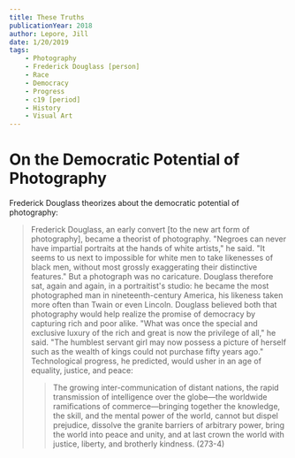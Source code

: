 ```yaml
---
title: These Truths
publicationYear: 2018
author: Lepore, Jill
date: 1/20/2019
tags:
    - Photography
    - Frederick Douglass [person]
    - Race
    - Democracy
    - Progress
    - c19 [period]
    - History
    - Visual Art
---
```


# On the Democratic Potential of Photography

Frederick Douglass theorizes about the democratic potential of photography:

> Frederick Douglass, an early convert [to the new art form of photography], became a theorist of photography. "Negroes can never have impartial portraits at the hands of white artists," he said. "It seems to us next to impossible for white men to take likenesses of black men, without most grossly exaggerating their distinctive features." But a photograph was no caricature. Douglass therefore sat, again and again, in a portraitist's studio: he became the most photographed man in nineteenth-century America, his likeness taken more often than Twain or even Lincoln. Douglass believed both that photography would help realize the promise of democracy by capturing rich and poor alike. "What was once the special and exclusive luxury of the rich and great is now the privilege of all," he said. "The humblest servant girl may now possess a picture of herself such as the wealth of kings could not purchase fifty years ago." Technological progress, he predicted, would usher in an age of equality, justice, and peace:
> > The growing inter-communication of distant nations, the rapid transmission of intelligence over the globe—the worldwide ramifications of commerce—bringing together the knowledge, the skill, and the mental power of the world, cannot but dispel prejudice, dissolve the granite barriers of arbitrary power, bring the world into peace and unity, and at last crown the world with justice, liberty, and brotherly kindness. (273-4)
